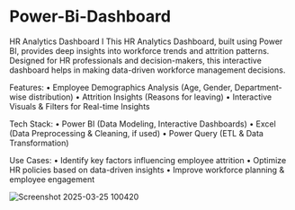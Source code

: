 # Power-Bi-Dashboard
HR Analytics Dashboard I This HR Analytics Dashboard, built using Power BI, provides deep insights into workforce trends and attrition patterns. Designed for HR professionals and decision-makers, this interactive dashboard helps in making data-driven workforce management decisions.

Features:
•	Employee Demographics Analysis (Age, Gender, Department-wise distribution)
•	Attrition Insights (Reasons for leaving)
•	Interactive Visuals & Filters for Real-time Insights

Tech Stack:
•	Power BI (Data Modeling, Interactive Dashboards)
•	Excel (Data Preprocessing & Cleaning, if used)
•	Power Query (ETL & Data Transformation)

Use Cases:
•	Identify key factors influencing employee attrition
•	Optimize HR policies based on data-driven insights
•	Improve workforce planning & employee engagement

![Screenshot 2025-03-25 100420](https://github.com/user-attachments/assets/7d07b400-9614-448d-9642-31b7fbe3ff36)
